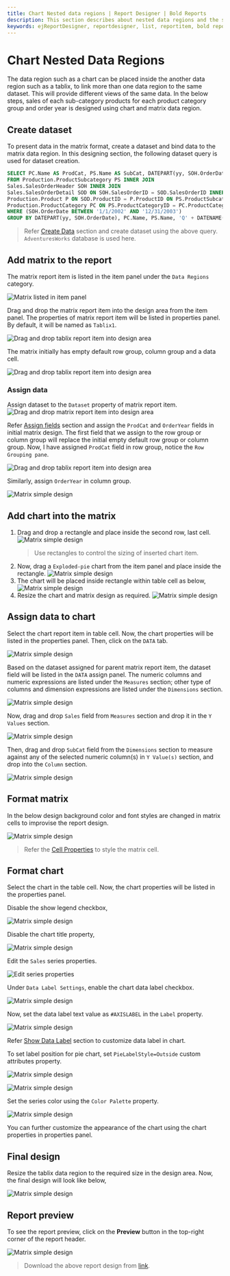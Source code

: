 ```yaml
---
title: Chart Nested data regions | Report Designer | Bold Reports
description: This section describes about nested data regions and the steps design a report with cart as nested data regions in Bold Report Designer
keywords: ejReportDesigner, reportdesigner, list, reportitem, bold reports, documentation, help, ej, user guide, demo, samples, bold reports, bold reporting, nested data regions, tablix
---
```


# Chart Nested Data Regions

The data region such as a chart can be placed inside the another data region such as a tablix, to link more than one data region to the same dataset. This will provide different views of the same data. In the below steps, sales of each sub-category products for each product category group and order year is designed using chart and matrix data region.

## Create dataset

To present data in the matrix format, create a dataset and bind data to the matrix data region. In this designing section, the following dataset query is used for dataset creation.

```sql
SELECT PC.Name AS ProdCat, PS.Name AS SubCat, DATEPART(yy, SOH.OrderDate) AS OrderYear, 'Q' + DATENAME(qq, SOH.OrderDate) AS OrderQtr,SUM(SOD.UnitPrice * SOD.OrderQty) AS Sales
FROM Production.ProductSubcategory PS INNER JOIN
Sales.SalesOrderHeader SOH INNER JOIN
Sales.SalesOrderDetail SOD ON SOH.SalesOrderID = SOD.SalesOrderID INNER JOIN
Production.Product P ON SOD.ProductID = P.ProductID ON PS.ProductSubcategoryID = P.ProductSubcategoryID INNER JOIN
Production.ProductCategory PC ON PS.ProductCategoryID = PC.ProductCategoryID
WHERE (SOH.OrderDate BETWEEN '1/1/2002' AND '12/31/2003')
GROUP BY DATEPART(yy, SOH.OrderDate), PC.Name, PS.Name, 'Q' + DATENAME(qq, SOH.OrderDate), PS.ProductSubcategoryID
```

> Refer [Create Data](./../../../manage-data/dataset/create-an-embedded-dataset/#create-an-embedded-dataset) section and create dataset using the above query. `AdventuresWorks` database is used here.

## Add matrix to the report

The matrix report item is listed in the item panel under the `Data Regions` category.

![Matrix listed in item panel](/static/assets/on-premise/images/report-designer/report-items/chart/nested-data-region/item-panel-view.png '#width=145px')

Drag and drop the matrix report item into the design area from the item panel. The properties of matrix report item will be listed in properties panel. By default, it will be named as `Tablix1`.

![Drag and drop tablix report item into design area](/static/assets/on-premise/images/report-designer/report-items/chart/nested-data-region/drag-and-drop-matrix.png '#width=355px')

The matrix initially has empty default row group, column group and a data cell.

![Drag and drop tablix report item into design area](/static/assets/on-premise/images/report-designer/report-items/chart/nested-data-region/initial-matrix-structure.png '#width=385px')

### Assign data

Assign dataset to the `Dataset` property of matrix report item.
![Drag and drop matrix report item into design area](/static/assets/on-premise/images/report-designer/report-items/chart/nested-data-region/assign-data.png '#width=355px')

Refer [Assign fields](./../../../report-items/tablix/assign-data-to-tablix-data-region/) section and assign the `ProdCat` and `OrderYear` fields in  initial matrix design.
The first field that we assign to the row group or column group will replace the initial empty default row group or column group. Now, I have assigned `ProdCat` field in row group, notice the `Row Grouping pane`.

![Drag and drop tablix report item into design area](/static/assets/on-premise/images/report-designer/report-items/chart/nested-data-region/default-group-replace.png '#width=385px')

Similarly, assign `OrderYear` in column group.

![Matrix simple design](/static/assets/on-premise/images/report-designer/report-items/chart/nested-data-region/delete-details-group-output.png '#width=355px')

## Add chart into the matrix

1. Drag and drop a rectangle and place inside the second row, last cell.
![Matrix simple design](/static/assets/on-premise/images/report-designer/report-items/chart/nested-data-region/add-rectangle.png '#width=355px')
   > Use rectangles to control the sizing of inserted chart item.
2. Now, drag a `Exploded-pie` chart from the item panel and place inside the rectangle.
![Matrix simple design](/static/assets/on-premise/images/report-designer/report-items/chart/nested-data-region/add-chart-into-cell.png '#width=355px')
3. The chart will be placed inside rectangle within table cell as below,
![Matrix simple design](/static/assets/on-premise/images/report-designer/report-items/chart/nested-data-region/add-chart-design.png '#width=355px')
4. Resize the chart and matrix design as required.
![Matrix simple design](/static/assets/on-premise/images/report-designer/report-items/chart/nested-data-region/resize-table-design.png '#width=355px')

## Assign data to chart

Select the chart report item in table cell. Now, the chart properties will be listed in the properties panel. Then, click on the `DATA` tab.

![Matrix simple design](/static/assets/on-premise/images/report-designer/report-items/chart/nested-data-region/open-chart-properties.png)

Based on the dataset assigned for parent matrix report item, the dataset field will be listed in the `DATA` assign panel. The numeric columns and numeric expressions are listed under the `Measures` section; other type of columns and dimension expressions are listed under the `Dimensions` section.

![Matrix simple design](/static/assets/on-premise/images/report-designer/report-items/chart/nested-data-region/data-assign-panel.png '#width=355px')

Now, drag and drop `Sales` field from `Measures` section and drop it in the `Y Values` section.

![Matrix simple design](/static/assets/on-premise/images/report-designer/report-items/chart/nested-data-region/add-y-value.png '#width=355px')

Then, drag and drop `SubCat` field from the `Dimensions` section to measure against any of the selected numeric column(s) in `Y Value(s)` section, and drop into the `Column` section.

![Matrix simple design](/static/assets/on-premise/images/report-designer/report-items/chart/nested-data-region/add-column-field.png '#width=355px')

## Format matrix

In the below design background color and font styles are changed in matrix cells to improvise the report design.

![Matrix simple design](/static/assets/on-premise/images/report-designer/report-items/chart/nested-data-region/format-matrix-report.png '#width=355px')

> Refer the [Cell Properties](./../../../report-items/tablix/cell-properties/#cell-properties) to style the matrix cell.

## Format chart

Select the chart in the table cell. Now, the chart properties will be listed in the properties panel.

Disable the show legend checkbox,

![Matrix simple design](/static/assets/on-premise/images/report-designer/report-items/chart/nested-data-region/show-legend.png '#width=355px')

Disable the chart title property,

![Matrix simple design](/static/assets/on-premise/images/report-designer/report-items/chart/nested-data-region/chart-title.png '#width=355px')

Edit the `Sales` series properties.

![Edit series properties](/static/assets/on-premise/images/report-designer/report-items/chart/nested-data-region/edit-series.png '#width=355px')

Under `Data Label Settings`, enable the chart data label checkbox.

![Matrix simple design](/static/assets/on-premise/images/report-designer/report-items/chart/nested-data-region/enable-data-label.png '#width=355px')

Now, set the data label text value as `#AXISLABEL` in the `Label` property.

![Matrix simple design](/static/assets/on-premise/images/report-designer/report-items/chart/nested-data-region/data-label-value.png '#width=355px')

Refer [Show Data Label](./../../../report-items/chart/data-label/) section to customize data label in chart.

To set label position for pie chart, set `PieLabelStyle=Outside` custom attributes property.

![Matrix simple design](/static/assets/on-premise/images/report-designer/report-items/chart/nested-data-region/custom-attributes.png '#width=355px')

![Matrix simple design](/static/assets/on-premise/images/report-designer/report-items/chart/nested-data-region/set-label-position.png '#width=355px')

Set the series color using the `Color Palette` property.

![Matrix simple design](/static/assets/on-premise/images/report-designer/report-items/chart/nested-data-region/color-palette.png '#width=355px')

You can further customize the appearance of the chart using the chart properties in properties panel.

## Final design

Resize the tablix data region to the required size in the design area. Now, the final design will look like below,

![Matrix simple design](/static/assets/on-premise/images/report-designer/report-items/chart/nested-data-region/final-design.png '#width=445px')

## Report preview

To see the report preview, click on the **Preview** button in the top-right corner of the report header.

![Matrix simple design](/static/assets/on-premise/images/report-designer/report-items/chart/nested-data-region/final-design-preview.png)

> Download the above report design from [link](https://github.com/boldreports/resources/tree/master/docs/report-designer/chart/nested-data-region.rdl).